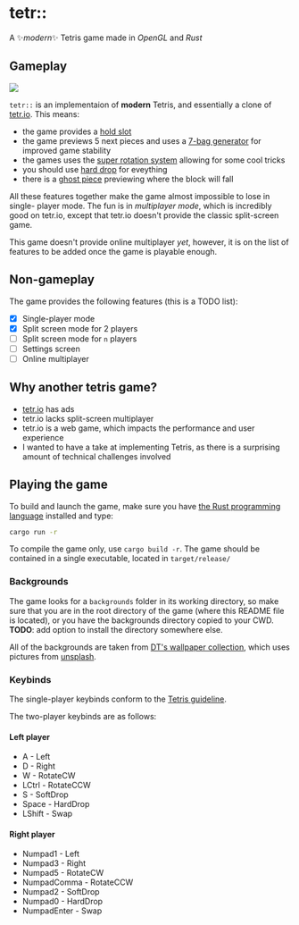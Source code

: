 # tetr::

A ✨*modern*✨ Tetris game made in *OpenGL* and *Rust*

## Gameplay

![](gameplay.gif)

`tetr::` is an implementaion of **modern** Tetris, and essentially a clone of [tetr.io](https://tetr.io). This means:

 * the game provides a [hold slot](https://tetris.wiki/Hold_piece)
 * the game previews 5 next pieces and uses a [7-bag generator](https://tetris.wiki/Random_Generator) for improved game stability
 * the games uses the [super rotation system](https://tetris.wiki/Super_Rotation_System) allowing for some cool tricks
 * you should use [hard drop](https://tetris.wiki/Drop#Hard_drop) for eveything
 * there is a [ghost piece](https://tetris.wiki/Ghost_piece) previewing where the block will fall

All these features together make the game almost impossible to lose in single-
player mode. The fun is in *multiplayer mode*, which is incredibly good on
tetr.io, except that tetr.io doesn't provide the classic split-screen game.

This game doesn't provide online multiplayer *yet*, however, it is on the list
of features to be added once the game is playable enough.

## Non-gameplay

The game provides the following features (this is a TODO list):

 * [x] Single-player mode
 * [x] Split screen mode for 2 players
 * [ ] Split screen mode for `n` players
 * [ ] Settings screen
 * [ ] Online multiplayer

## Why another tetris game?

 * [tetr.io](https://tetr.io) has ads
 * tetr.io lacks split-screen multiplayer
 * tetr.io is a web game, which impacts the performance and user experience
 * I wanted to have a take at implementing Tetris, as there is a surprising amount of technical challenges involved

## Playing the game

To build and launch the game, make sure you have [the Rust programming language](https://www.rust-lang.org/) installed and type:

```sh
cargo run -r
```

To compile the game only, use `cargo build -r`. The game should be contained in a single executable, located in `target/release/`

### Backgrounds

The game looks for a `backgrounds` folder in its working directory, so make
sure that you are in the root directory of the game (where this README file is
located), or you have the backgrounds directory copied to your CWD. **TODO**:
add option to install the directory somewhere else.

All of the backgrounds are taken from [DT's wallpaper collection](https://gitlab.com/dwt1/wallpapers), which uses pictures from [unsplash](https://unsplash.com/).

### Keybinds

The single-player keybinds conform to the [Tetris guideline](https://tetris.wiki/Tetris_Guideline).

The two-player keybinds are as follows:

#### Left player

 * A - Left
 * D - Right
 * W - RotateCW
 * LCtrl - RotateCCW
 * S - SoftDrop
 * Space - HardDrop
 * LShift - Swap

#### Right player

 * Numpad1 - Left
 * Numpad3 - Right
 * Numpad5 - RotateCW
 * NumpadComma - RotateCCW
 * Numpad2 - SoftDrop
 * Numpad0 - HardDrop
 * NumpadEnter - Swap
